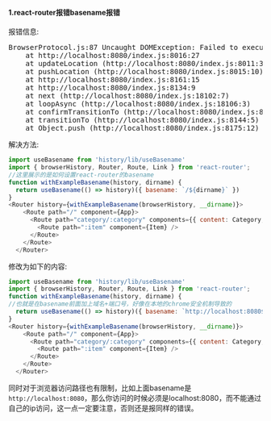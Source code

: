 #### 1.react-router报错basename报错
报错信息:
<pre>
BrowserProtocol.js:87 Uncaught DOMException: Failed to execute 'pushState' on 'History': A history state object with URL 'http://category/Burgers' cannot be created in a document with origin 'http://localhost:8080' and URL 'http://localhost:8080/'.
    at http://localhost:8080/index.js:8016:27
    at updateLocation (http://localhost:8080/index.js:8011:3)
    at pushLocation (http://localhost:8080/index.js:8015:10)
    at http://localhost:8080/index.js:8161:15
    at http://localhost:8080/index.js:8134:9
    at next (http://localhost:8080/index.js:18102:7)
    at loopAsync (http://localhost:8080/index.js:18106:3)
    at confirmTransitionTo (http://localhost:8080/index.js:8124:31)
    at transitionTo (http://localhost:8080/index.js:8144:5)
    at Object.push (http://localhost:8080/index.js:8175:12)
</pre>
解决方法:
```js
import useBasename from 'history/lib/useBasename'
import { browserHistory, Router, Route, Link } from 'react-router';
//这里展示的是如何设置react-router的basename
function withExampleBasename(history, dirname) {
  return useBasename(() => history)({ basename: `/${dirname}` })
}
<Router history={withExampleBasename(browserHistory, __dirname)}>
    <Route path="/" component={App}>
      <Route path="category/:category" components={{ content: Category, sidebar: CategorySidebar }}>
        <Route path=":item" component={Item} />
      </Route>
    </Route>
  </Router>
```
修改为如下的内容:
```js
import useBasename from 'history/lib/useBasename'
import { browserHistory, Router, Route, Link } from 'react-router';
function withExampleBasename(history, dirname) {
//也就是在basename前面加上域名+端口号，好像在本地的chrome安全机制导致的
  return useBasename(() => history)({ basename: `http://localhost:8080${dirname}` })
}
<Router history={withExampleBasename(browserHistory, __dirname)}>
    <Route path="/" component={App}>
      <Route path="category/:category" components={{ content: Category, sidebar: CategorySidebar }}>
        <Route path=":item" component={Item} />
      </Route>
    </Route>
  </Router>
```
同时对于浏览器访问路径也有限制，比如上面basename是`http://localhost:8080`，那么你访问的时候必须是localhost:8080，而不能通过自己的ip访问，这一点一定要注意，否则还是报同样的错误。
